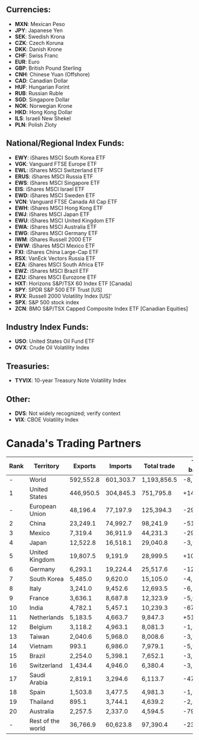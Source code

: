 ## Currencies:

- **MXN**: Mexican Peso
- **JPY**: Japanese Yen
- **SEK**: Swedish Krona
- **CZK**: Czech Koruna
- **DKK**: Danish Krone
- **CHF**: Swiss Franc
- **EUR**: Euro
- **GBP**: British Pound Sterling
- **CNH**: Chinese Yuan (Offshore)
- **CAD**: Canadian Dollar
- **HUF**: Hungarian Forint
- **RUB**: Russian Ruble
- **SGD**: Singapore Dollar
- **NOK**: Norwegian Krone
- **HKD**: Hong Kong Dollar
- **ILS**: Israeli New Shekel
- **PLN**: Polish Zloty

## National/Regional Index Funds:

- **EWY**: iShares MSCI South Korea ETF
- **VGK**: Vanguard FTSE Europe ETF
- **EWL**: iShares MSCI Switzerland ETF
- **ERUS**: iShares MSCI Russia ETF
- **EWS**: iShares MSCI Singapore ETF
- **EIS**: iShares MSCI Israel ETF
- **EWD**: iShares MSCI Sweden ETF
- **VCN**: Vanguard FTSE Canada All Cap ETF
- **EWH**: iShares MSCI Hong Kong ETF
- **EWJ**: iShares MSCI Japan ETF
- **EWU**: iShares MSCI United Kingdom ETF
- **EWA**: iShares MSCI Australia ETF
- **EWG**: iShares MSCI Germany ETF
- **IWM**: iShares Russell 2000 ETF
- **EWW**: iShares MSCI Mexico ETF
- **FXI**: iShares China Large-Cap ETF
- **RSX**: VanEck Vectors Russia ETF
- **EZA**: iShares MSCI South Africa ETF
- **EWZ**: iShares MSCI Brazil ETF
- **EZU**: iShares MSCI Eurozone ETF
- **HXT**: Horizons S&P/TSX 60 Index ETF [Canada]
- **SPY**: SPDR S&P 500 ETF Trust [US]
- **RVX**: Russell 2000 Volatility Index [US]'
- **SPX**: S&P 500 stock index
- **ZCN**: BMO S&P/TSX Capped Composite Index ETF [Canadian Equities]

## Industry Index Funds:
- **USO**: United States Oil Fund ETF
- **OVX**: Crude Oil Volatility Index

## Treasuries:

- **TYVIX**: 10-year Treasury Note Volatility Index

## Other:
- **DVS**: Not widely recognized; verify context
- **VIX**: CBOE Volatility Index


# Canada's Trading Partners
| Rank | Territory          | Exports    | Imports    | Total trade | Trade balance  |
|------|---------------------|------------|------------|-------------|----------------|
| -    | World              | 592,552.8  | 601,303.7  | 1,193,856.5 | -8,750.9       |
| 1    | United States      | 446,950.5  | 304,845.3  | 751,795.8   | +142,105.2     |
| -    | European Union     | 48,196.4   | 77,197.9   | 125,394.3   | -29,001.5      |
| 2    | China              | 23,249.1   | 74,992.7   | 98,241.9    | -51,743.6      |
| 3    | Mexico             | 7,319.4    | 36,911.9   | 44,231.3    | -29,592.5      |
| 4    | Japan              | 12,522.8   | 16,518.1   | 29,040.8    | -3,995.3       |
| 5    | United Kingdom     | 19,807.5   | 9,191.9    | 28,999.5    | +10,615.6      |
| 6    | Germany            | 6,293.1    | 19,224.4   | 25,517.6    | -12,931.3      |
| 7    | South Korea        | 5,485.0    | 9,620.0    | 15,105.0    | -4,135.0       |
| 8    | Italy              | 3,241.0    | 9,452.6    | 12,693.5    | -6,211.6       |
| 9    | France             | 3,636.1    | 8,687.8    | 12,323.9    | -5,051.7       |
| 10   | India              | 4,782.1    | 5,457.1    | 10,239.3    | -675.0         |
| 11   | Netherlands        | 5,183.5    | 4,663.7    | 9,847.3     | +519.8         |
| 12   | Belgium            | 3,118.2    | 4,963.1    | 8,081.3     | -1,844.9       |
| 13   | Taiwan             | 2,040.6    | 5,968.0    | 8,008.6     | -3,927.4       |
| 14   | Vietnam            | 993.1      | 6,986.0    | 7,979.1     | -5,992.9       |
| 15   | Brazil             | 2,254.0    | 5,398.1    | 7,652.1     | -3,144.1       |
| 16   | Switzerland        | 1,434.4    | 4,946.0    | 6,380.4     | -3,511.6       |
| 17   | Saudi Arabia       | 2,819.1    | 3,294.6    | 6,113.7     | -475.5         |
| 18   | Spain              | 1,503.8    | 3,477.5    | 4,981.3     | -1,973.7       |
| 19   | Thailand           | 895.1      | 3,744.1    | 4,639.2     | -2,849.0       |
| 20   | Australia          | 2,257.5    | 2,337.0    | 4,594.5     | -79.5          |
| -    | Rest of the world  | 36,766.9   | 60,623.8   | 97,390.4    | -23,856.9      |